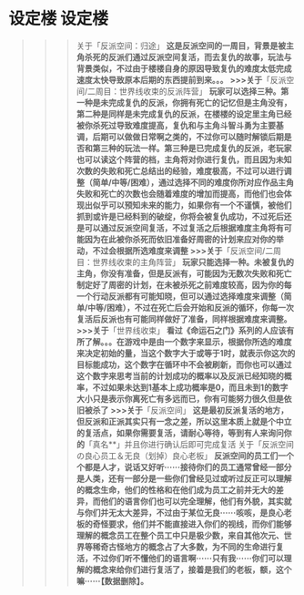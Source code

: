 # 设定楼 设定楼
>>>关于「反派空间：归途」
**这是反派空间的一周目，背景是被主角杀死的反派们通过反派空间复活，而去复仇的故事，玩法与背景类似，不过由于楼楼自身的原因导致复仇的难度太低完成速度太快导致原本后期的东西提前到来。。。**
**>>>关于**「反派空间/二周目：世界线收束的反派阵营」
**玩家可以选择三种。第一种是未完成复仇的反派，你拥有死亡的记忆但是主角没有，第二种是同样是未完成复仇的反派，在楼楼的设定里主角已经被你杀死过导致难度提高，复仇和与主角斗智斗勇为主要基调，后期可以做做日常啊之类的，不过你可以随时解锁后期是否和第三种的玩法一样。第三种是已完成复仇的反派，老玩家也可以读这个阵营的档，主角将对你进行复仇，而且因为未知次数的失败和死亡总结出的经验，难度极高，不过可以进行调整（简单/中等/困难），通过选择不同的难度你所对应作品主角失败和死亡的次数也会随着难度的增加而提高，而他们也会体现出似乎可以预知未来的能力，如果你有一个不谨慎，被他们抓到或许是已经料到的破绽，你将会被复仇成功，不过死后还是可以通过反派空间复活，不过复活之后根据难度主角将有可能因为在此被你杀死而依旧准备好周密的计划来应对你的举动，不过会根据所选难度来调整**
**>>>关于**「反派空间/二周目：世界线收束的主角阵营」
**玩家只能选择一种。未被复仇的主角，你没有准备，但是反派有，可能因为无数次失败和死亡制定好了周密的计划，在未被杀死之前难度较高，因为你的每一个行动反派都有可能知晓，但可以通过选择难度来调整（简单/中等/困难），不过在死亡后会开始和反派的循环，你每一次复活后反派也有可能同样做好了准备，同样根据难度来调整。**
**>>>关于**「世界线收束」
**看过《命运石之门》系列的人应该有所了解。。。在游戏中是由一个数字来显示，根据你所选的难度来决定初始的量，当这个数字大于或等于1时，就表示你这次的目标能成功，这个数字在循环中不会被刷新，而你也可以通过这个数字来思考当前的计划成功的概率以及反派已经知晓的概率，不过如果未达到1基本上成功概率是0，而且未到1的数字大小只是表示你离死亡有多远而已，你有可能努力很久但是依旧被杀了**
**>>>关于**「反派空间」
**这是最初反派复活的地方，但反派和正派其实只有一念之差，所以这里本质上就是个中立的复活点，如果你需要复活，请耐心等待，等到有人来询问你的**「真名**」并且你进行确认后即可完成复活
>>>关于「反派空间の良心员工＆无良（划掉）良心老板」
**反派空间的员工们一个个都是人才，说话又好听······接待你们的员工通常曾经一部分是人类，还有一部分是一些你们曾经见过或听过反正可以理解的概念生命，他们的性格和在他们成为员工之前并无大的差异，而他们的语言你们也可以完全理解，他们有外貌，其实就与你们并无太大差异，不过由于某位无良······咳咳，是良心老板的奇怪要求，他们并不能直接进入你们的视线，而你们能够理解的概念员工在整个员工中只是极少数，来自其他次元、世界等稀奇古怪地方的概念占了大多数，为不同的生命进行复活，不过你们听不懂他们的语言啊······只有我······你们可以理解的概念来给你们进行复活了，接着是我们的老板，额，这个嘛······【数据删除】。**